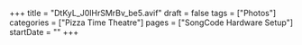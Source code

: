 +++
title = "DtKyL_J0lHrSMrBv_be5.avif"
draft = false
tags = ["Photos"]
categories = ["Pizza Time Theatre"]
pages = ["SongCode Hardware Setup"]
startDate = ""
+++
